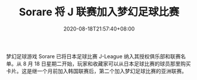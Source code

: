 ﻿---
title: "Sorare 将 J 联赛加入梦幻足球比赛"
date: 2020-08-18T21:57:40+08:00
lastmod: 2020-08-18T16:45:40+08:00
draft: false
authors: ["Montgomery"]
description: "梦幻足球游戏 Sorare 已将日本足球比赛 J-League 纳入其授权俱乐部和联赛名单。从 8 月 18 日星期二开始，玩家和收藏家可以从日本足球比赛的球员那里购买卡片。这是继一个月前加入韩国联赛后，第二个加入梦幻足球比赛的亚洲联赛。"
featuredImage: "sorare-adds-j-league-to-fantasy-football-game.png"
tags: ["Strategy Game","策略游戏","Play to Earn"]
categories: ["news"]
news: ["策略游戏"]
weight: 
lightgallery: true
pinned: false
recommend: false
recommend1: false
---

梦幻足球游戏 Sorare 已将日本足球比赛 J-League 纳入其授权俱乐部和联赛名单。从 8 月 18 日星期二开始，玩家和收藏家可以从日本足球比赛的球员那里购买卡片。这是继一个月前加入韩国联赛后，第二个加入梦幻足球比赛的亚洲联赛。

<!--more-->

